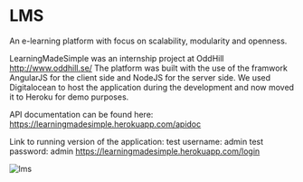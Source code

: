 # LMS
An e-learning platform with focus on scalability, modularity and openness.

LearningMadeSimple was an internship project at OddHill http://www.oddhill.se/
The platform was built with the use of the framwork AngularJS for the client side and NodeJS for the server side.
We used Digitalocean to host the application during the development and now moved it to Heroku for demo purposes.

API documentation can be found here:
https://learningmadesimple.herokuapp.com/apidoc

Link to running version of the application:
test username: admin
test password: admin
https://learningmadesimple.herokuapp.com/login

![lms](http://simon.brasse-pc.eu/portfolio/images/lmsFront.jpg)
